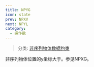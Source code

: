 ```yaml
---
title: NPYG
icon: state
prev: NPXV
next: NPYL
category:
  - 操作数
---
```


> 分类: [非序列物体数据约束](/hb/operands/130/878/  "Zemax 操作数 非序列物体数据约束")

非序列物体位置的y坐标大于。参见NPXG。